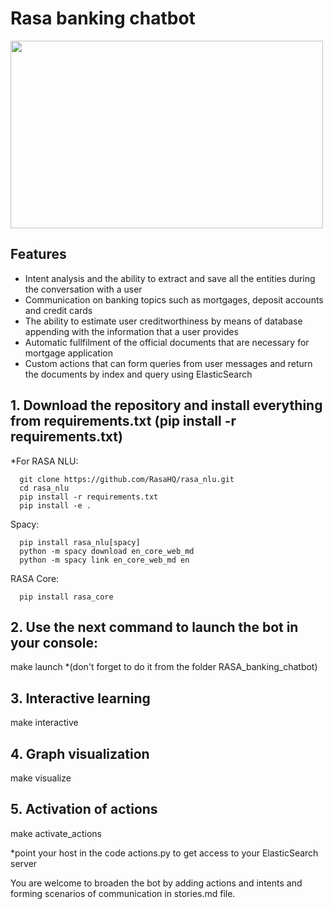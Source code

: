 # Rasa banking chatbot

 <img src="http://www.netalogue.com/wp-content/uploads/2017/03/chatbot.png" width="500" height="300">

## Features
- Intent analysis and the ability to extract and save all the entities during the conversation with a user
- Communication on banking topics such as mortgages, deposit accounts and credit cards
- The ability to estimate user creditworthiness by means of database appending with the information that a user provides
- Automatic fullfilment of the official documents that are necessary for mortgage application
- Custom actions that can form queries from user messages and return the documents by index and query using ElasticSearch

## 1. Download the repository and install everything from requirements.txt (pip install -r requirements.txt)
*For RASA NLU:

      git clone https://github.com/RasaHQ/rasa_nlu.git
      cd rasa_nlu
      pip install -r requirements.txt
      pip install -e .
      
Spacy:

      pip install rasa_nlu[spacy]
      python -m spacy download en_core_web_md
      python -m spacy link en_core_web_md en
      
RASA Core:

      pip install rasa_core
    
## 2. Use the next command to launch the bot in your console:
make launch 
*(don't forget to do it from the folder RASA_banking_chatbot)
## 3. Interactive learning
make interactive
## 4. Graph visualization
make visualize
## 5. Activation of actions
make activate_actions

*point your host in the code actions.py to get access to your ElasticSearch server

You are welcome to broaden the bot by adding actions and intents and forming scenarios of communication in stories.md file.


